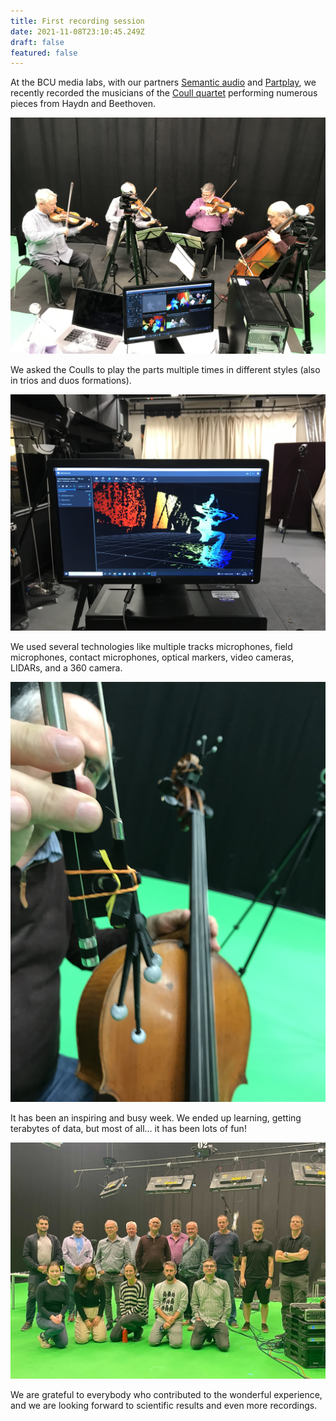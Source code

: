 ```yaml
---
title: First recording session
date: 2021-11-08T23:10:45.249Z
draft: false
featured: false
---
```

At the BCU media labs, with our partners [Semantic audio](http://www.semanticaudio.co.uk) and [Partplay](https://partplay.co.uk), we recently recorded the musicians of the [Coull quartet](http://www.coullquartet.com) performing numerous pieces from Haydn and Beethoven.

![The Coulls playing](IMG_0361.jpeg)

We asked the Coulls to play the parts multiple times in different styles (also in trios and duos formations).

![Depth camera](IMG_0388.jpeg)

We used several technologies like multiple tracks microphones, field microphones, contact microphones, optical markers, video cameras, LIDARs, and a 360 camera.

![Depth camera](IMG_0411.jpeg)

It has been an inspiring and busy week. We ended up learning, getting terabytes of data, but most of all… it has been lots of fun!

![Group picture](group.jpg)

We are grateful to everybody who contributed to the wonderful experience, and we are looking forward to scientific results and even more recordings.
